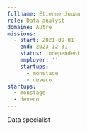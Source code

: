 ```yaml
---
fullname: Etienne Jouan
role: Data analyst
domaine: Autre
missions:
  - start: 2021-09-01
    end: 2023-12-31
    status: independent
    employer: ''
    startups:
      - monstage
      - deveco
startups:
  - monstage
  - deveco
---
```

Data specialist